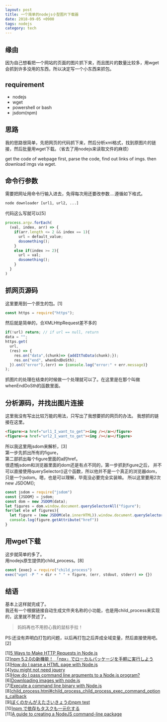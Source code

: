 ```yaml
---
layout: post
title: 一个简单的nodejs小型图片下载器
date: 2018-09-05 +0900
tags: nodejs
category: tech
---
```


## 缘由
因为自己想看把一个网站的页面的图片抓下来，而且图片的数量比较多，用wget会抓到许多没用的东西，所以决定写一个小东西来抓包。

## requirement
- nodejs  
- wget
- powershell or bash
- jsdom(npm)

## 思路
我的思路很简单，先把网页的代码抓下来，然后分析xml格式，找到原图片的链接，然后批量用wget下载。（省去了用nodejs来读取文件的麻烦）

get the code of webpage first, parse the code, find out links of imgs. then download imgs via wget.

## 命令行参数
需要把网址用命令行输入进去，免得每次用还要改参数....遵循如下格式。
```bash
node downloader [url1, url2, ...]
```

代码这么写就可以[5]

```js
process.argv.forEach(
  (val, index, arr) => {
    if(arr.length <= 2 && index == 1){
      url = default_value;
      dosomething();
    } 
    else if(index >= 2){
      url = val;
      dosomething();
    }
  }
)
```

## 抓网页源码

这里要用到一个原生的包。[1]
```js
const https = require("https");
```
然后就是简单的，合XMLHttpRequest差不多的
```js
if(!url) return; // if url == null, return
data = "";
https.get(
  url,
  (res) => {
    res.on("data",(chunk)=> {addItToData(chunk);});
    res.on("end", whenEndDoSth);
  }).on(("error"),(err) => {console.log("error:" + err.message)}
);
```
抓图片的处理在结束的时候做一个处理就可以了。在这里是在那个叫做whenEndDoSth的函数里面。

## 分析源码，并找出图片连接
这里我没有写出比较万能的用法，只写出了我想要抓的网页的办法。
我想抓的链接在这里。
```html
<figure><a href="url1_I_want_to_get"><img /></a></figure>
<figure><a href="url2_I_want_to_get"><img /></a></figure>
```
所以我这里用jsdom来解析，[3]  
第一步先抓出所有的figure，  
第二部抓出每个figure里面的a的href。  
很遗憾jsdom和浏览器里面的dom还是有点不同的，第一步抓到figure之后，
并不可以直接使用querySelector()这个函数，所以他并不是一个真正的浏览器dom，只是一个jsdom。嗯，也是可以理解，毕竟没必要完全实装嘛。
所以这里要用2次new JSDOM();

```js
const jsdom = require("jsdom")
const {JSDOM} = jsdom;
const dom = new JSDOM(data);
let figures = dom.window.document.querySelectorAll("figure");
for(let ele of figures){
  let figure = (new JSDOM(ele.innerHTML)).window.document.querySelector("a")
  console.log(figure.getAttribute("href"))
}
```

## 用wget下载
这步就简单的多了。  
用nodejs原生提供的child_process。[8]
```js
const {exec} = require("child_process")
exec("wget -P " + dir + " " + figure, (err, stdout, stderr) => {})
```

## 结语
基本上这样就完成了。  
我还有一个根据链接自动生成文件夹名称的小功能，也是用child_process来实现的，这里就不赘述了。  

> 妈妈再也不用担心我的鼠标手拉！

PS:还没有弄明白打包的问题，以后再打包之后弄成全域变量，然后直接使用吧。[2]


[1][5 Ways to Make HTTP Requests in Node.js](https://www.twilio.com/blog/2017/08/http-requests-in-node-js.html)  
[2][npm 5.2.0の新機能！ 「npx」でローカルパッケージを手軽に実行しよう](https://qiita.com/tonkotsuboy_com/items/8227f5993769c3df533d)  
[3][How do I parse a HTML page with Node.js](https://stackoverflow.com/questions/7372972/how-do-i-parse-a-html-page-with-node-js)  
[4][you might not need jquery](http://youmightnotneedjquery.com)  
[5][How do I pass command line arguments to a Node.js program?](https://stackoverflow.com/questions/4351521/how-do-i-pass-command-line-arguments-to-a-node-js-program)  
[6][Downloading images with node.js](https://stackoverflow.com/questions/12740659/downloading-images-with-node-js)  
[7][Execute a command line binary with Node.js](https://stackoverflow.com/questions/20643470/execute-a-command-line-binary-with-node-js)  
[8][child_process.html#child_process_child_process_exec_command_options_callback](https://nodejs.org/api/child_process.html#child_process_child_process_exec_command_options_callback)  
[9][ぼくのかんがえたさいきょうのnpm test](https://qiita.com/renoji5126/items/09711d34fb30ca0cd84b)  
[10][npm で依存もタスクも一元化する](https://qiita.com/Jxck_/items/efaff21b977ddc782971)  
[11][A guide to creating a NodeJS command-line package](https://medium.com/netscape/a-guide-to-create-a-nodejs-command-line-package-c2166ad0452e)  